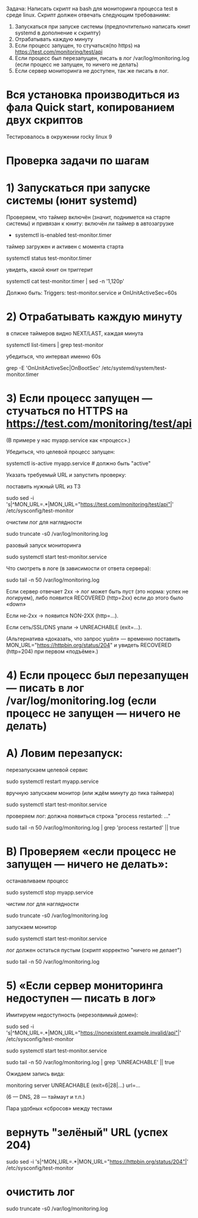 Задача:
 Написать скрипт на bash для мониторинга процесса test в среде
 linux. Скрипт должен отвечать следующим требованиям:
 1. Запускаться при запуске системы (предпочтительно написать юнит
 systemd в дополнение к скрипту)
 2. Отрабатывать каждую минуту
 3. Если процесс запущен, то стучаться(по https) на
 https://test.com/monitoring/test/api
 4. Если процесс был перезапущен, писать в лог /var/log/monitoring.log
 (если процесс не запущен, то ничего не делать)
 5. Если сервер мониторинга не доступен, так же писать в лог.
 # Вся установка производиться из фала Quick start, копированием двух скриптов
   Тестировалось в окружении rocky linux 9
 # Проверка задачи по шагам

# 1) Запускаться при запуске системы (юнит systemd)
 Проверяем, что таймер включён (значит, поднимется на старте системы) и привязан к юниту:
 включён ли таймер в автозагрузке
 
- systemctl is-enabled test-monitor.timer

 таймер загружен и активен с момента старта
 
systemctl status test-monitor.timer

 увидеть, какой юнит он триггерит
 
systemctl cat test-monitor.timer | sed -n '1,120p'

 Должно быть: Triggers: test-monitor.service и OnUnitActiveSec=60s

# 2) Отрабатывать каждую минуту
 в списке таймеров видно NEXT/LAST, каждая минута
 
systemctl list-timers | grep test-monitor

 убедиться, что интервал именно 60s
 
grep -E 'OnUnitActiveSec|OnBootSec' /etc/systemd/system/test-monitor.timer

# 3) Если процесс запущен — стучаться по HTTPS на https://test.com/monitoring/test/api

 (В примере у нас myapp.service как «процесс».)

 Убедиться, что целевой процесс запущен:
 
systemctl is-active myapp.service   # должно быть "active"

 Указать требуемый URL и запустить проверку:
 
 поставить нужный URL из ТЗ
 
sudo sed -i 's|^MON_URL=.*|MON_URL="https://test.com/monitoring/test/api"|' /etc/sysconfig/test-monitor

 очистим лог для наглядности
 
sudo truncate -s0 /var/log/monitoring.log

 разовый запуск мониторинга
 
sudo systemctl start test-monitor.service

 Что смотреть в логе (в зависимости от ответа сервера):
 
sudo tail -n 50 /var/log/monitoring.log

 Если сервер отвечает 2xx → лог может быть пуст (это норма: успех не логируем), либо появится RECOVERED (http=2xx) если до этого было «down»
 
 Если не-2xx → появится NON-2XX (http=...).
 
 Если сеть/SSL/DNS упали → UNREACHABLE (exit=...).
 
 (Альтернатива «доказать, что запрос ушёл» — временно поставить MON_URL="https://httpbin.org/status/204" и увидеть RECOVERED (http=204) при первом «подъёме».)

# 4) Если процесс был перезапущен — писать в лог /var/log/monitoring.log (если процесс не запущен — ничего не делать)
# A) Ловим перезапуск:
 перезапускаем целевой сервис
 
sudo systemctl restart myapp.service

 вручную запускаем монитор (или ждём минуту до тика таймера)
 
sudo systemctl start test-monitor.service

 проверяем лог: должна появиться строка "process restarted: ..."
 
sudo tail -n 50 /var/log/monitoring.log | grep 'process restarted' || true

# B) Проверяем «если процесс не запущен — ничего не делать»:
 останавливаем процесс
 
sudo systemctl stop myapp.service

 чистим лог для наглядности
 
sudo truncate -s0 /var/log/monitoring.log

 запускаем монитор
 
sudo systemctl start test-monitor.service

 лог должен остаться пустым (скрипт корректно "ничего не делает")
 
sudo tail -n 50 /var/log/monitoring.log

# 5) «Если сервер мониторинга недоступен — писать в лог»
 Имитируем недоступность (нерезолвимый домен):
 
sudo sed -i 's|^MON_URL=.*|MON_URL="https://nonexistent.example.invalid/api"|' /etc/sysconfig/test-monitor

sudo systemctl start test-monitor.service

sudo tail -n 50 /var/log/monitoring.log | grep 'UNREACHABLE' || true

Ожидаем запись вида:

monitoring server UNREACHABLE (exit=6|28|...) url=...

(6 — DNS, 28 — таймаут и т.п.)

Пара удобных «сбросов» между тестами

# вернуть "зелёный" URL (успех 204)

sudo sed -i 's|^MON_URL=.*|MON_URL="https://httpbin.org/status/204"|' /etc/sysconfig/test-monitor

# очистить лог

sudo truncate -s0 /var/log/monitoring.log




